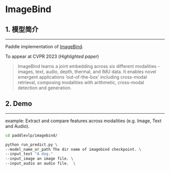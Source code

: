 # ImageBind

## 1. 模型简介

*****

Paddle implementation of [ImageBind](https://facebookresearch.github.io/ImageBind/paper).

To appear at CVPR 2023 (*Highlighted paper*)

> ImageBind learns a joint embedding across six different modalities - images, text, audio, depth, thermal, and IMU data. It enables novel emergent applications ‘out-of-the-box’ including cross-modal retrieval, composing modalities with arithmetic, cross-modal detection and generation.

## 2. Demo
*****

example: Extract and compare features across modalities (e.g. Image, Text and Audio).
```bash
cd paddlevlp/imagebind/

python run_predict.py \
--model_name_or_path The dir name of imagebind checkpoint. \
--input_text "A dog."
--input_image an image file. \
--input_audio an audio file.  \
```


